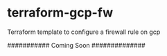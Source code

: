 # terraform-gcp-fw
Terraform template to configure a firewall rule on gcp

########### Coming Soon ##############
